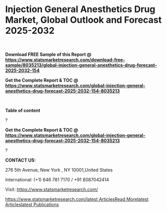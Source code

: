 <h1>Injection General Anesthetics Drug Market, Global Outlook and Forecast 2025-2032</h1><br/><p><strong>Download FREE Sample of this Report @ <a href="https://www.statsmarketresearch.com/download-free-sample/8035213/global-injection-general-anesthetics-drug-forecast-2025-2032-154">https://www.statsmarketresearch.com/download-free-sample/8035213/global-injection-general-anesthetics-drug-forecast-2025-2032-154</a></strong></p>
 
 
 
 <div><b>Get the Complete Report & TOC @ <a href="https://www.statsmarketresearch.com/global-injection-general-anesthetics-drug-forecast-2025-2032-154-8035213">https://www.statsmarketresearch.com/global-injection-general-anesthetics-drug-forecast-2025-2032-154-8035213</a></b></div>
 
 
 
 <p><br />
 
 <b>Table of content</b></p>
 
 
 
 <p>? </p>
 
 
 
 <div><b>Get the Complete Report & TOC @ <a href="https://www.statsmarketresearch.com/global-injection-general-anesthetics-drug-forecast-2025-2032-154-8035213">https://www.statsmarketresearch.com/global-injection-general-anesthetics-drug-forecast-2025-2032-154-8035213</a></b></div>
 
 
 
 <p>? </p>
 
 
 
 <p><b>CONTACT US:</b><br />
 
 276 5th Avenue, New York , NY 10001,United States<br />
 
 International: (+1) 646 781 7170 / +91 8087042414<br />
 
 Visit: <a href="https://www.statsmarketresearch.com/">https://www.statsmarketresearch.com/</a><br />
 
 <a href="https://gyeongbokgung.com">https://www.statsmarketresearch.com/</a><a href="https://hallyeomaritime.com">latest Articles</a><a href="https://jingwansa.com">Read More</a><a href="https://nguoiviet.jp/">latest Articles</a><a href="https://www.intelmarketresearch.com/">latest Publications</a></p>